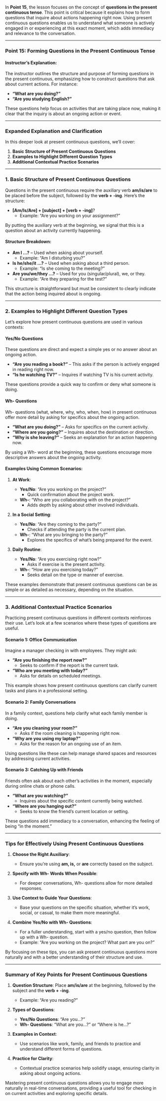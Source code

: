 In **Point 15**, the lesson focuses on the concept of **questions in the present continuous tense**. This point is critical because it explains how to form questions that inquire about actions happening right now. Using present continuous questions enables us to understand what someone is actively engaged in or experiencing at this exact moment, which adds immediacy and relevance to the conversation.

---

### **Point 15: Forming Questions in the Present Continuous Tense**

#### **Instructor’s Explanation**:
The instructor outlines the structure and purpose of forming questions in the present continuous, emphasizing how to construct questions that ask about current actions. For instance:
- **“What are you doing?”**
- **“Are you studying English?”**

These questions help focus on activities that are taking place now, making it clear that the inquiry is about an ongoing action or event.

---

### **Expanded Explanation and Clarification**

In this deeper look at present continuous questions, we’ll cover:
1. **Basic Structure of Present Continuous Questions**
2. **Examples to Highlight Different Question Types**
3. **Additional Contextual Practice Scenarios**

---

### **1. Basic Structure of Present Continuous Questions**

Questions in the present continuous require the auxiliary verb **am/is/are** to be placed before the subject, followed by the **verb + -ing**. Here’s the structure:

- **[Am/Is/Are] + [subject] + [verb + -ing]**?
   - Example: “Are you working on your assignment?”

By putting the auxiliary verb at the beginning, we signal that this is a question about an activity currently happening.

#### **Structure Breakdown**:
- **Am I …?** – Used when asking about yourself.
   - Example: “Am I disturbing you?”
- **Is he/she/it …?** – Used when asking about a third person.
   - Example: “Is she coming to the meeting?”
- **Are you/we/they …?** – Used for you (singular/plural), we, or they.
   - Example: “Are they preparing for the test?”

This structure is straightforward but must be consistent to clearly indicate that the action being inquired about is ongoing.

---

### **2. Examples to Highlight Different Question Types**

Let’s explore how present continuous questions are used in various contexts:

#### **Yes/No Questions**
These questions are direct and expect a simple yes or no answer about an ongoing action.
- **“Are you reading a book?”** – This asks if the person is actively engaged in reading right now.
- **“Is he watching TV?”** – Inquires if watching TV is his current activity.
  
These questions provide a quick way to confirm or deny what someone is doing.

#### **Wh- Questions**
Wh- questions (what, where, why, who, when, how) in present continuous offer more detail by asking for specifics about the ongoing action.
- **“What are you doing?”** – Asks for specifics on the current activity.
- **“Where are you going?”** – Inquires about the destination or direction.
- **“Why is she leaving?”** – Seeks an explanation for an action happening now.

By using a Wh- word at the beginning, these questions encourage more descriptive answers about the ongoing activity.

#### **Examples Using Common Scenarios**:
1. **At Work**:
   - **Yes/No**: “Are you working on the project?”
      - Quick confirmation about the project work.
   - **Wh-**: “Who are you collaborating with on the project?”
      - Adds depth by asking about other involved individuals.
  
2. **In a Social Setting**:
   - **Yes/No**: “Are they coming to the party?”
      - Checks if attending the party is the current plan.
   - **Wh-**: “What are you bringing to the party?”
      - Explores the specifics of what’s being prepared for the event.

3. **Daily Routine**:
   - **Yes/No**: “Are you exercising right now?”
      - Asks if exercise is the present activity.
   - **Wh-**: “How are you exercising today?”
      - Seeks detail on the type or manner of exercise.

These examples demonstrate that present continuous questions can be as simple or as detailed as necessary, depending on the situation.

---

### **3. Additional Contextual Practice Scenarios**

Practicing present continuous questions in different contexts reinforces their use. Let’s look at a few scenarios where these types of questions are useful.

#### **Scenario 1: Office Communication**
Imagine a manager checking in with employees. They might ask:
- **“Are you finishing the report now?”**
   - Seeks to confirm if the report is the current task.
- **“Who are you meeting with today?”**
   - Asks for details on scheduled meetings.

This example shows how present continuous questions can clarify current tasks and plans in a professional setting.

#### **Scenario 2: Family Conversations**
In a family context, questions help clarify what each family member is doing.
- **“Are you cleaning your room?”**
   - Asks if the room cleaning is happening right now.
- **“Why are you using my laptop?”**
   - Asks for the reason for an ongoing use of an item.

Using questions like these can help manage shared spaces and resources by addressing current activities.

#### **Scenario 3: Catching Up with Friends**
Friends often ask about each other’s activities in the moment, especially during online chats or phone calls.
- **“What are you watching?”**
   - Inquires about the specific content currently being watched.
- **“Where are you hanging out?”**
   - Seeks to know the friend’s current location or setting.

These questions add immediacy to a conversation, enhancing the feeling of being “in the moment.”

---

### **Tips for Effectively Using Present Continuous Questions**

1. **Choose the Right Auxiliary**:
   - Ensure you’re using **am, is,** or **are** correctly based on the subject.

2. **Specify with Wh- Words When Possible**:
   - For deeper conversations, Wh- questions allow for more detailed responses.

3. **Use Context to Guide Your Questions**:
   - Base your questions on the specific situation, whether it’s work, social, or casual, to make them more meaningful.

4. **Combine Yes/No with Wh- Questions**:
   - For a fuller understanding, start with a yes/no question, then follow up with a Wh- question.
   - Example: “Are you working on the project? What part are you on?”

By focusing on these tips, you can ask present continuous questions more naturally and with a better understanding of their structure and use.

---

### **Summary of Key Points for Present Continuous Questions**

1. **Question Structure**: Place **am/is/are** at the beginning, followed by the subject and the **verb + -ing**.
   - Example: “Are you reading?”

2. **Types of Questions**:
   - **Yes/No Questions**: “Are you…?”
   - **Wh- Questions**: “What are you…?” or “Where is he…?”

3. **Examples in Context**:
   - Use scenarios like work, family, and friends to practice and understand different forms of questions.

4. **Practice for Clarity**:
   - Contextual practice scenarios help solidify usage, ensuring clarity in asking about ongoing actions.

Mastering present continuous questions allows you to engage more naturally in real-time conversations, providing a useful tool for checking in on current activities and exploring specific details.